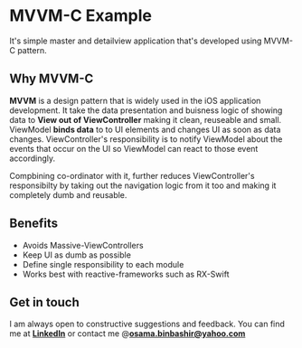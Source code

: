 # MVVM-C Example
It's simple master and detailview application that's developed using MVVM-C pattern. 

## Why MVVM-C
**MVVM** is a design pattern that is widely used in the iOS application development. It take the data presentation and buisness logic of showing data to **View out of ViewController** making it clean, reuseable and small. ViewModel **binds data** to to UI elements and changes UI as soon as data changes. ViewController's responsibility is to notify ViewModel about the events that occur on the UI so ViewModel can react to those event accordingly. 

Compbining co-ordinator with it, further reduces ViewController's responsibilty by taking out the navigation logic from it too and making it completely dumb and reusable.

## Benefits
- Avoids Massive-ViewControllers
- Keep UI as dumb as possible
- Define single responsibility to each module
- Works best with reactive-frameworks such as RX-Swift

## Get in touch
I am always open to constructive suggestions and feedback. You can find me at [**LinkedIn**](https://www.linkedin.com/in/osama-bin-bashir-225199118/) or contact me @[**osama.binbashir@yahoo.com**](osama.binbashir@yahoo.com) 


